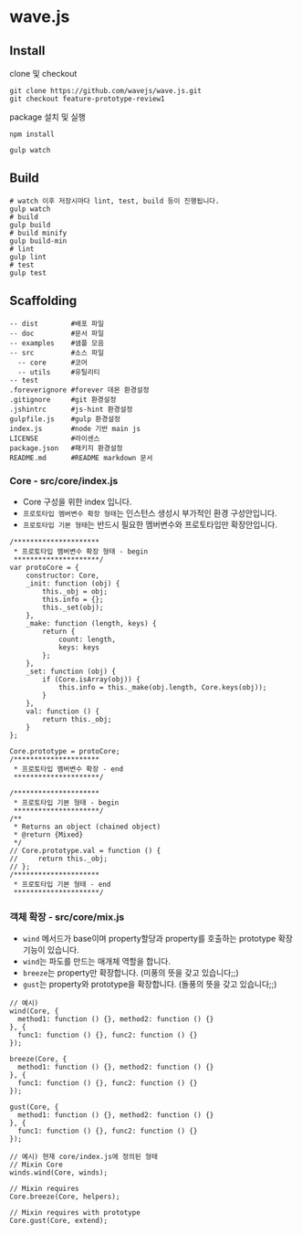 # wave.js

## Install

clone 및 checkout
```
git clone https://github.com/wavejs/wave.js.git
git checkout feature-prototype-review1
```

package 설치 및 실행
```
npm install

gulp watch
```

## Build

```
# watch 이후 저장시마다 lint, test, build 등이 진행됩니다.
gulp watch
# build
gulp build
# build minify
gulp build-min
# lint
gulp lint
# test
gulp test
```

## Scaffolding

```
-- dist        #배포 파일
-- doc         #문서 파일
-- examples    #샘플 모음
-- src         #소스 파일
  -- core      #코어
  -- utils     #유틸리티
-- test
.foreverignore #forever 데몬 환경설정
.gitignore     #git 환경설정
.jshintrc      #js-hint 환경설정
gulpfile.js    #gulp 환경설정
index.js       #node 기반 main js
LICENSE        #라이센스
package.json   #패키지 환경설정
README.md      #README markdown 문서
```

### Core - src/core/index.js
* Core 구성을 위한 index 입니다.
* `프로토타입 멤버변수 확장 형태`는 인스턴스 생성시 부가적인 환경 구성안입니다.
* `프로토타입 기본 형태`는 반드시 필요한 멤버변수와 프로토타입만 확장안입니다.
```
/*********************
 * 프로토타입 멤버변수 확장 형태 - begin
 *********************/
var protoCore = {
    constructor: Core,
    _init: function (obj) {
        this._obj = obj;
        this.info = {};
        this._set(obj);
    },
    _make: function (length, keys) {
        return {
            count: length,
            keys: keys
        };
    },
    _set: function (obj) {
        if (Core.isArray(obj)) {
            this.info = this._make(obj.length, Core.keys(obj));
        }
    },
    val: function () {
        return this._obj;
    }
};

Core.prototype = protoCore;
/*********************
 * 프로토타입 멤버변수 확장 - end
 *********************/
```

```
/*********************
 * 프로토타입 기본 형태 - begin
 *********************/
/**
 * Returns an object (chained object)
 * @return {Mixed}
 */
// Core.prototype.val = function () {
//     return this._obj;
// };
/*********************
 * 프로토타입 기본 형태 - end
 *********************/
```

### 객체 확장 - src/core/mix.js
* `wind` 메서드가 base이며 property할당과 property를 호출하는 prototype 확장기능이 있습니다.
* `wind`는 파도를 만드는 매개체 역할을 합니다.
* `breeze`는 property만 확장합니다. (미풍의 뜻을 갖고 있습니다;;)
* `gust`는 property와 prototype을 확장합니다. (돌풍의 뜻을 갖고 있습니다;;)
```
// 예시)
wind(Core, {
  method1: function () {}, method2: function () {}
}, {
  func1: function () {}, func2: function () {}
});

breeze(Core, {
  method1: function () {}, method2: function () {}
}, {
  func1: function () {}, func2: function () {}
});

gust(Core, {
  method1: function () {}, method2: function () {}
}, {
  func1: function () {}, func2: function () {}
});

// 예시) 현재 core/index.js에 정의된 형태
// Mixin Core
winds.wind(Core, winds);

// Mixin requires
Core.breeze(Core, helpers);

// Mixin requires with prototype
Core.gust(Core, extend);
```
